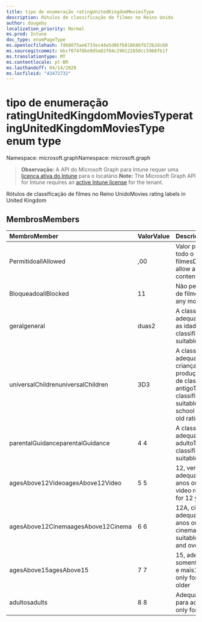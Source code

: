 ```yaml
---
title: tipo de enumeração ratingUnitedKingdomMoviesType
description: Rótulos de classificação de filmes no Reino Unido
author: dougeby
localization_priority: Normal
ms.prod: Intune
doc_type: enumPageType
ms.openlocfilehash: 7d68075ae6733ec44e5d86fb818b86fb72b2dc60
ms.sourcegitcommit: bbcf074f0be9d5e02f84c290122850cc5968fb1f
ms.translationtype: MT
ms.contentlocale: pt-BR
ms.lasthandoff: 04/14/2020
ms.locfileid: "43472732"
---
```

# <a name="ratingunitedkingdommoviestype-enum-type"></a><span data-ttu-id="67a12-103">tipo de enumeração ratingUnitedKingdomMoviesType</span><span class="sxs-lookup"><span data-stu-id="67a12-103">ratingUnitedKingdomMoviesType enum type</span></span>

<span data-ttu-id="67a12-104">Namespace: microsoft.graph</span><span class="sxs-lookup"><span data-stu-id="67a12-104">Namespace: microsoft.graph</span></span>

> <span data-ttu-id="67a12-105">**Observação:** A API do Microsoft Graph para Intune requer uma [licença ativa do Intune](https://go.microsoft.com/fwlink/?linkid=839381) para o locatário.</span><span class="sxs-lookup"><span data-stu-id="67a12-105">**Note:** The Microsoft Graph API for Intune requires an [active Intune license](https://go.microsoft.com/fwlink/?linkid=839381) for the tenant.</span></span>

<span data-ttu-id="67a12-106">Rótulos de classificação de filmes no Reino Unido</span><span class="sxs-lookup"><span data-stu-id="67a12-106">Movies rating labels in United Kingdom</span></span>

## <a name="members"></a><span data-ttu-id="67a12-107">Membros</span><span class="sxs-lookup"><span data-stu-id="67a12-107">Members</span></span>
|<span data-ttu-id="67a12-108">Membro</span><span class="sxs-lookup"><span data-stu-id="67a12-108">Member</span></span>|<span data-ttu-id="67a12-109">Valor</span><span class="sxs-lookup"><span data-stu-id="67a12-109">Value</span></span>|<span data-ttu-id="67a12-110">Descrição</span><span class="sxs-lookup"><span data-stu-id="67a12-110">Description</span></span>|
|:---|:---|:---|
|<span data-ttu-id="67a12-111">Permitido</span><span class="sxs-lookup"><span data-stu-id="67a12-111">allAllowed</span></span>|<span data-ttu-id="67a12-112">,0</span><span class="sxs-lookup"><span data-stu-id="67a12-112">0</span></span>|<span data-ttu-id="67a12-113">Valor padrão, permitir todo o conteúdo de filmes</span><span class="sxs-lookup"><span data-stu-id="67a12-113">Default value, allow all movies content</span></span>|
|<span data-ttu-id="67a12-114">Bloqueado</span><span class="sxs-lookup"><span data-stu-id="67a12-114">allBlocked</span></span>|<span data-ttu-id="67a12-115">1</span><span class="sxs-lookup"><span data-stu-id="67a12-115">1</span></span>|<span data-ttu-id="67a12-116">Não permitir conteúdo de filmes</span><span class="sxs-lookup"><span data-stu-id="67a12-116">Do not allow any movies content</span></span>|
|<span data-ttu-id="67a12-117">geral</span><span class="sxs-lookup"><span data-stu-id="67a12-117">general</span></span>|<span data-ttu-id="67a12-118">duas</span><span class="sxs-lookup"><span data-stu-id="67a12-118">2</span></span>|<span data-ttu-id="67a12-119">A classificação U é adequada para todas as idades</span><span class="sxs-lookup"><span data-stu-id="67a12-119">The U classification is suitable for all ages</span></span>|
|<span data-ttu-id="67a12-120">universalChildren</span><span class="sxs-lookup"><span data-stu-id="67a12-120">universalChildren</span></span>|<span data-ttu-id="67a12-121">3D</span><span class="sxs-lookup"><span data-stu-id="67a12-121">3</span></span>|<span data-ttu-id="67a12-122">A classificação UC é adequada para crianças de pré-produção, um rótulo de classificação antigo</span><span class="sxs-lookup"><span data-stu-id="67a12-122">The UC classification is suitable for pre-school children, an old rating label</span></span>|
|<span data-ttu-id="67a12-123">parentalGuidance</span><span class="sxs-lookup"><span data-stu-id="67a12-123">parentalGuidance</span></span>|<span data-ttu-id="67a12-124">4 </span><span class="sxs-lookup"><span data-stu-id="67a12-124">4</span></span>|<span data-ttu-id="67a12-125">A classificação PG é adequada para o adulto</span><span class="sxs-lookup"><span data-stu-id="67a12-125">The PG classification is suitable for mature</span></span>|
|<span data-ttu-id="67a12-126">agesAbove12Video</span><span class="sxs-lookup"><span data-stu-id="67a12-126">agesAbove12Video</span></span>|<span data-ttu-id="67a12-127">5 </span><span class="sxs-lookup"><span data-stu-id="67a12-127">5</span></span>|<span data-ttu-id="67a12-128">12, versão de vídeo adequada para 12 anos ou mais</span><span class="sxs-lookup"><span data-stu-id="67a12-128">12, video release suitable for 12 years and over</span></span>|
|<span data-ttu-id="67a12-129">agesAbove12Cinema</span><span class="sxs-lookup"><span data-stu-id="67a12-129">agesAbove12Cinema</span></span>|<span data-ttu-id="67a12-130">6 </span><span class="sxs-lookup"><span data-stu-id="67a12-130">6</span></span>|<span data-ttu-id="67a12-131">12A, cinema versão adequada para 12 anos ou mais</span><span class="sxs-lookup"><span data-stu-id="67a12-131">12A, cinema release suitable for 12 years and over</span></span>|
|<span data-ttu-id="67a12-132">agesAbove15</span><span class="sxs-lookup"><span data-stu-id="67a12-132">agesAbove15</span></span>|<span data-ttu-id="67a12-133">7 </span><span class="sxs-lookup"><span data-stu-id="67a12-133">7</span></span>|<span data-ttu-id="67a12-134">15, adequado somente por 15 anos e mais</span><span class="sxs-lookup"><span data-stu-id="67a12-134">15, suitable only for 15 years and older</span></span>|
|<span data-ttu-id="67a12-135">adultos</span><span class="sxs-lookup"><span data-stu-id="67a12-135">adults</span></span>|<span data-ttu-id="67a12-136">8 </span><span class="sxs-lookup"><span data-stu-id="67a12-136">8</span></span>|<span data-ttu-id="67a12-137">Adequado somente para adultos</span><span class="sxs-lookup"><span data-stu-id="67a12-137">Suitable only for adults</span></span>|







